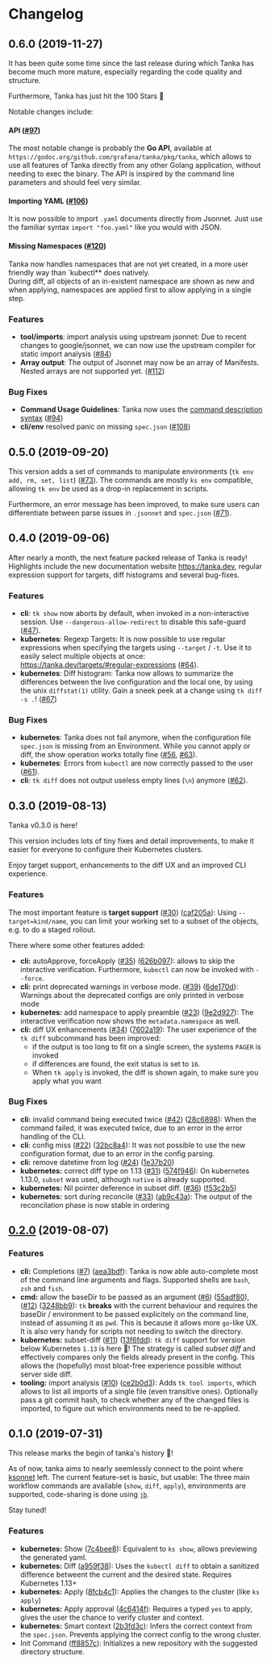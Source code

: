 # Changelog

## 0.6.0 (2019-11-27)
It has been quite some time since the last release during which Tanka has become
much more mature, especially regarding the code quality and structure.

Furthermore, Tanka has just hit the 100 Stars :tada:

Notable changes include:

#### API ([#97](https://github.com/grafana/tanka/commit/c5edb8b0153ef991765f2f555c839b0f9a487e75))
The most notable change is probably the **Go API**, available at
`https://godoc.org/github.com/grafana/tanka/pkg/tanka`, which allows to use all
features of Tanka directly from any other Golang application, without needing to
exec the binary. The API is inspired by the command line parameters and should
feel very similar.

#### Importing YAML ([#106](https://github.com/grafana/tanka/commit/8029efa44461b5f7ba83a218ccc45bd758c8a322))
It is now possible to import `.yaml` documents directly from Jsonnet. Just use
the familiar syntax `import "foo.yaml"` like you would with JSON.

#### Missing Namespaces ([#120](https://github.com/grafana/tanka/commit/3b9fac1563a75a571b512887602eb53f82e565bf))
Tanka now handles namespaces that are not yet created, in a more user friendly
way than `kubectl** does natively.  
During diff, all objects of an in-existent namespace are shown as new and when
applying, namespaces are applied first to allow applying in a single step.

### Features
* **tool/imports**: import analysis using upstream jsonnet: Due to recent
  changes to google/jsonnet, we can now use the upstream compiler for static
  import analysis
  ([#84](https://github.com/grafana/tanka/commit/394cb12b28beb0ea05d065594b6cf5c3f92de5e4))
* **Array output**: The output of Jsonnet may now be an array of Manifests.
  Nested arrays are not supported yet.
  ([#112](https://github.com/grafana/tanka/commit/eb647793ff5515bc828e4f91186655c143bb6a04))


### Bug Fixes
* **Command Usage Guidelines**: Tanka now uses the [command description
  syntax](https://en.wikipedia.org/wiki/Command-line_interface#Command_description_syntax)
  ([#94](https://github.com/grafana/tanka/commit/13238e5941bd6e68f410d3938d1a285224c2f91d))
* **cli/env** resolved panic on missing `spec.json`
  ([#108](https://github.com/grafana/tanka/commit/9bd15e6b4226164efe45f50c9ed41c4a5673ea2d))

## 0.5.0 (2019-09-20)
This version adds a set of commands to manipulate environments (`tk env add, rm,
set, list`) ([#73](https://github.com/grafana/tanka/pull/73)). The commands are
mostly `ks env` compatible, allowing `tk env` be used as a drop-in replacement
in scripts.

Furthermore, an error message has been improved, to make sure users can
differentiate between parse issues in `.jsonnet` and `spec.json`
([#71](https://github.com/grafana/tanka/pull/71)).

## 0.4.0 (2019-09-06)
After nearly a month, the next feature packed release of Tanka is ready!
Highlights include the new documentation website https://tanka.dev, regular
expression support for targets, diff histograms and several bug-fixes.

### Features
* **cli**: `tk show` now aborts by default, when invoked in a non-interactive
  session. Use `--dangerous-allow-redirect` to disable this safe-guard
  ([#47](https://github.com/grafana/tanka/issues/47)).
* **kubernetes**: Regexp Targets: It is now possible to use regular expressions
  when specifying the targets using `--target` / `-t`. Use it to easily select
  multiple objects at once: https://tanka.dev/targets/#regular-expressions
  ([#64](https://github.com/grafana/tanka/issues/64)).
* **kubernetes**: Diff histogram: Tanka now allows to summarize the differences
  between the live configuration and the local one, by using the unix
  `diffstat(1)` utility. Gain a sneek peek at a change using `tk diff -s .`!
  ([#67](https://github.com/grafana/tanka/issues/67))

### Bug Fixes
* **kubernetes**: Tanka does not fail anymore, when the configuration file
  `spec.json` is missing from an Environment. While you cannot apply or diff,
  the show operation works totally fine
  ([#56](https://github.com/grafana/tanka/issues/56),
  [#63](https://github.com/grafana/tanka/issues/63)).
* **kubernetes**: Errors from `kubectl` are now correctly passed to the user
  ([#61](https://github.com/grafana/tanka/issues/61)).
* **cli**: `tk diff` does not output useless empty lines (`\n`) anymore
  ([#62](https://github.com/grafana/tanka/issues/62)).

## 0.3.0 (2019-08-13)

Tanka v0.3.0 is here!

This version includes lots of tiny fixes and detail improvements, to make it easier for everyone to configure their Kubernetes clusters.

Enjoy target support, enhancements to the diff UX and an improved CLI experience.

### Features

The most important feature is **target support** ([#30](https://github.com/tbraack/tanka/issues/30)) ([caf205a](https://github.com/tbraack/tanka/commit/caf205a)): Using `--target=kind/name`, you can limit your working set to a subset of the objects, e.g. to do a staged rollout.

There where some other features added:
* **cli:** autoApprove, forceApply ([#35](https://github.com/tbraack/tanka/issues/35)) ([626b097](https://github.com/tbraack/tanka/commit/626b097)): allows to skip the interactive verification. Furthermore, `kubectl` can now be invoked with `--force`.
* **cli:** print deprecated warnings in verbose mode. ([#39](https://github.com/tbraack/tanka/issues/39)) ([6de170d](https://github.com/tbraack/tanka/commit/6de170d)): Warnings about the deprecated configs are only printed in verbose mode
* **kubernetes:** add namespace to apply preamble ([#23](https://github.com/tbraack/tanka/issues/23)) ([9e2d927](https://github.com/tbraack/tanka/commit/9e2d927)): The interactive verification now shows the `metadata.namespace` as well.
* **cli:** diff UX enhancements ([#34](https://github.com/tbraack/tanka/issues/34)) ([7602a19](https://github.com/tbraack/tanka/commit/7602a19)): The user experience of the `tk diff` subcommand has been improved:
  * if the output is too long to fit on a single screen, the systems `PAGER` is invoked
  * if differences are found, the exit status is set to `16`.
  * When `tk apply` is invoked, the diff is shown again, to make sure you apply what you want

### Bug Fixes

* **cli:** invalid command being executed twice ([#42](https://github.com/tbraack/tanka/issues/42)) ([28c6898](https://github.com/tbraack/tanka/commit/28c6898)): When the command failed, it was executed twice, due to an error in the error handling of the CLI.
* **cli**: config miss ([#22](https://github.com/tbraack/tanka/issues/22)) ([32bc8a4](https://github.com/tbraack/tanka/commit/32bc8a4)): It was not possible to use the new configuration format, due to an error in the config parsing.
* **cli:** remove datetime from log ([#24](https://github.com/tbraack/tanka/issues/24)) ([1e37b20](https://github.com/tbraack/tanka/commit/1e37b20))
* **kubernetes:** correct diff type on 1.13 ([#31](https://github.com/tbraack/tanka/issues/31)) ([574f946](https://github.com/tbraack/tanka/commit/574f946)): On kubernetes 1.13.0, `subset` was used, although `native` is already supported.
* **kubernetes:** Nil pointer deference in subset diff. ([#36](https://github.com/tbraack/tanka/issues/36)) ([f53c2b5](https://github.com/tbraack/tanka/commit/f53c2b5))
* **kubernetes:** sort during reconcile ([#33](https://github.com/tbraack/tanka/issues/33)) ([ab9c43a](https://github.com/tbraack/tanka/commit/ab9c43a)): The output of the reconcilation phase is now stable in ordering


## [0.2.0](https://github.com/tbraack/tanka/compare/v0.1.0...v0.2.0) (2019-08-07)

### Features

* **cli:** Completions ([#7](https://github.com/tbraack/tanka/issues/7)) ([aea3bdf](https://github.com/tbraack/tanka/commit/aea3bdf)): Tanka is now able auto-complete most of the command line arguments and flags. Supported shells are `bash`, `zsh` and `fish`.
* **cmd:** allow the baseDir to be passed as an argument ([#6](https://github.com/tbraack/tanka/issues/6)) ([55adf80](https://github.com/tbraack/tanka/commit/55adf80)), ([#12](https://github.com/tbraack/tanka/issues/12)) ([3248bb9](https://github.com/tbraack/tanka/commit/3248bb9)): `tk` **breaks** with the current behaviour and requires the baseDir / environment to be passed explicitely on the command line, instead of assuming it as `pwd`. This is because it allows more `go`-like UX. It is also very handy for scripts not needing to switch the directory.
* **kubernetes:** subset-diff ([#11](https://github.com/tbraack/tanka/issues/11)) ([13f6fdd](https://github.com/tbraack/tanka/commit/13f6fdd)): `tk diff` support for version below Kubernetes `1.13` is here :tada:! The strategy is called *subset diff* and effectively compares only the fields already present in the config. This allows the (hopefully) most bloat-free experience possible without server side diff.
* **tooling:** import analysis ([#10](https://github.com/tbraack/tanka/issues/10)) ([ce2b0d3](https://github.com/tbraack/tanka/commit/ce2b0d3)): Adds `tk tool imports`, which allows to list all imports of a single file (even transitive ones). Optionally pass a git commit hash, to check whether any of the changed files is imported, to figure out which environments need to be re-applied.

## 0.1.0 (2019-07-31)

This release marks the begin of tanka's history :tada:!

As of now, tanka aims to nearly seemlessly connect to the point where [ksonnet](https://github.com/ksonnet/ksonnet) left.
The current feature-set is basic, but usable: The three main workflow commands are available (`show`, `diff`, `apply`), environments are supported, code-sharing is done using [`jb`](https://github.com/jsonnet-bundler/jsonnet-bundler).

Stay tuned!

### Features

* **kubernetes:** Show ([7c4bee8](https://github.com/tbraack/tanka/commit/7c4bee8)): Equivalent to `ks show`, allows previewing the generated yaml.
* **kubernetes:** Diff ([a959f38](https://github.com/tbraack/tanka/commit/a959f38)): Uses the `kubectl diff` to obtain a sanitized difference betweent the current and the desired state. Requires Kubernetes 1.13+
* **kubernetes:** Apply ([8fcb4c1](https://github.com/tbraack/tanka/commit/8fcb4c1)): Applies the changes to the cluster (like `ks apply`)
* **kubernetes:** Apply approval ([4c6414f](https://github.com/tbraack/tanka/commit/4c6414f)): Requires a typed `yes` to apply, gives the user the chance to verify cluster and context.
* **kubernetes:** Smart context ([2b3fd3c](https://github.com/tbraack/tanka/commit/2b3fd3c)): Infers the correct context from the `spec.json`. Prevents applying the correct config to the wrong cluster.
* Init Command ([ff8857c](https://github.com/tbraack/tanka/commit/ff8857c)): Initializes a new repository with the suggested directory structure.
